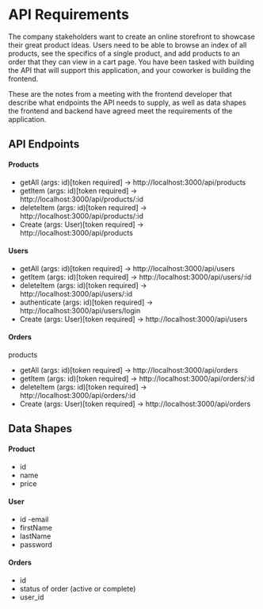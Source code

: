 # API Requirements
The company stakeholders want to create an online storefront to showcase their great product ideas. Users need to be able to browse an index of all products, see the specifics of a single product, and add products to an order that they can view in a cart page. You have been tasked with building the API that will support this application, and your coworker is building the frontend.

These are the notes from a meeting with the frontend developer that describe what endpoints the API needs to supply, as well as data shapes the frontend and backend have agreed meet the requirements of the application. 

## API Endpoints
#### Products
- getAll (args: id)[token required] -> http://localhost:3000/api/products
- getItem (args: id)[token required] -> http://localhost:3000/api/products/:id
- deleteItem (args: id)[token required] -> http://localhost:3000/api/products/:id
- Create (args: User)[token required] -> http://localhost:3000/api/products

#### Users
- getAll (args: id)[token required] -> http://localhost:3000/api/users
- getItem (args: id)[token required] -> http://localhost:3000/api/users/:id
- deleteItem (args: id)[token required] -> http://localhost:3000/api/users/:id
- authenticate (args: id)[token required] -> http://localhost:3000/api/users/login
- Create (args: User)[token required] -> http://localhost:3000/api/users

#### Orders
products
- getAll (args: id)[token required] -> http://localhost:3000/api/orders
- getItem (args: id)[token required] -> http://localhost:3000/api/orders/:id
- deleteItem (args: id)[token required] -> http://localhost:3000/api/orders/:id
- Create (args: User)[token required] -> http://localhost:3000/api/orders

## Data Shapes
#### Product
-  id
- name
- price


#### User
- id
-email
- firstName
- lastName
- password

#### Orders
- id
- status of order (active or complete)
- user_id